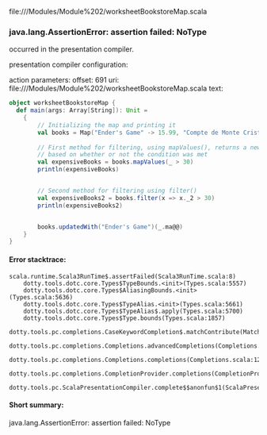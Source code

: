 file://<WORKSPACE>/Modules/Module%202/worksheetBookstoreMap.scala
### java.lang.AssertionError: assertion failed: NoType

occurred in the presentation compiler.

presentation compiler configuration:


action parameters:
offset: 691
uri: file://<WORKSPACE>/Modules/Module%202/worksheetBookstoreMap.scala
text:
```scala
object worksheetBookstoreMap {
  def main(args: Array[String]): Unit =
    {
        // Initializing the map and printing it
        val books = Map("Ender's Game" -> 15.99, "Compte de Monte Cristo" -> 19.99, "Berserk: Vol II" -> 39.99)
        
        // First method for filtering, using mapValues(), returns a new map with true and false statements
        // based on whether or not the condition was met
        val expensiveBooks = books.mapValues(_ > 30)
        println(expensiveBooks)


        // Second method for filtering using filter()
        val expensiveBooks2 = books.filter(x => x._2 > 30)
        println(expensiveBooks2)


        books.updatedWith("Ender's Game")(_.ma@@)
    }
}

```



#### Error stacktrace:

```
scala.runtime.Scala3RunTime$.assertFailed(Scala3RunTime.scala:8)
	dotty.tools.dotc.core.Types$TypeBounds.<init>(Types.scala:5557)
	dotty.tools.dotc.core.Types$AliasingBounds.<init>(Types.scala:5636)
	dotty.tools.dotc.core.Types$TypeAlias.<init>(Types.scala:5661)
	dotty.tools.dotc.core.Types$TypeAlias$.apply(Types.scala:5700)
	dotty.tools.dotc.core.Types$Type.bounds(Types.scala:1857)
	dotty.tools.pc.completions.CaseKeywordCompletion$.matchContribute(MatchCaseCompletions.scala:280)
	dotty.tools.pc.completions.Completions.advancedCompletions(Completions.scala:349)
	dotty.tools.pc.completions.Completions.completions(Completions.scala:122)
	dotty.tools.pc.completions.CompletionProvider.completions(CompletionProvider.scala:139)
	dotty.tools.pc.ScalaPresentationCompiler.complete$$anonfun$1(ScalaPresentationCompiler.scala:150)
```
#### Short summary: 

java.lang.AssertionError: assertion failed: NoType
